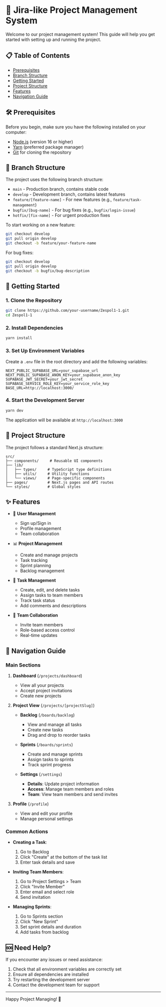 # 🚀 Jira-like Project Management System

Welcome to our project management system! This guide will help you get started with setting up and running the project.

## 📋 Table of Contents
- [Prerequisites](#prerequisites)
- [Branch Structure](#branch-structure)
- [Getting Started](#getting-started)
- [Project Structure](docs/project-structure.md)
- [Features](#features)
- [Navigation Guide](#navigation-guide)

## 🛠 Prerequisites

Before you begin, make sure you have the following installed on your computer:
- [Node.js](https://nodejs.org/) (version 16 or higher)
- [Yarn](https://yarnpkg.com/) (preferred package manager)
- [Git](https://git-scm.com/) for cloning the repository

## 🌳 Branch Structure

The project uses the following branch structure:

- `main` - Production branch, contains stable code
- `develop` - Development branch, contains latest features
- `feature/[feature-name]` - For new features (e.g., `feature/task-management`)
- `bugfix/[bug-name]` - For bug fixes (e.g., `bugfix/login-issue`)
- `hotfix/[fix-name]` - For urgent production fixes

To start working on a new feature:
```bash
git checkout develop
git pull origin develop
git checkout -b feature/your-feature-name
```

For bug fixes:
```bash
git checkout develop
git pull origin develop
git checkout -b bugfix/bug-description
```

## 🚀 Getting Started

### 1. Clone the Repository
```bash
git clone https://github.com/your-username/Zespol1-1.git
cd Zespol1-1
```

### 2. Install Dependencies
```bash
yarn install
```

### 3. Set Up Environment Variables
Create a `.env` file in the root directory and add the following variables:
```env
NEXT_PUBLIC_SUPABASE_URL=your_supabase_url
NEXT_PUBLIC_SUPABASE_ANON_KEY=your_supabase_anon_key
SUPABASE_JWT_SECRET=your_jwt_secret
SUPABASE_SERVICE_ROLE_KEY=your_service_role_key
BASE_URL=http://localhost:3000/
```

### 4. Start the Development Server
```bash
yarn dev
```

The application will be available at `http://localhost:3000`

## 📁 Project Structure

The project follows a standard Next.js structure:
```
src/
├── components/     # Reusable UI components
├── lib/
│   ├── types/     # TypeScript type definitions
│   ├── utils/     # Utility functions
│   └── views/     # Page-specific components
├── pages/         # Next.js pages and API routes
└── styles/        # Global styles
```

## ✨ Features

- 👥 **User Management**
  - Sign up/Sign in
  - Profile management
  - Team collaboration

- 📊 **Project Management**
  - Create and manage projects
  - Task tracking
  - Sprint planning
  - Backlog management

- 🔄 **Task Management**
  - Create, edit, and delete tasks
  - Assign tasks to team members
  - Track task status
  - Add comments and descriptions

- 👥 **Team Collaboration**
  - Invite team members
  - Role-based access control
  - Real-time updates

## 🧭 Navigation Guide

### Main Sections

1. **Dashboard** (`/projects/dashboard`)
   - View all your projects
   - Accept project invitations
   - Create new projects

2. **Project View** (`/projects/[projectSlug]`)
   - **Backlog** (`/boards/backlog`)
     - View and manage all tasks
     - Create new tasks
     - Drag and drop to reorder tasks
   
   - **Sprints** (`/boards/sprints`)
     - Create and manage sprints
     - Assign tasks to sprints
     - Track sprint progress

   - **Settings** (`/settings`)
     - **Details**: Update project information
     - **Access**: Manage team members and roles
     - **Team**: View team members and send invites

3. **Profile** (`/profile`)
   - View and edit your profile
   - Manage personal settings

### Common Actions

- **Creating a Task**:
  1. Go to Backlog
  2. Click "Create" at the bottom of the task list
  3. Enter task details and save

- **Inviting Team Members**:
  1. Go to Project Settings > Team
  2. Click "Invite Member"
  3. Enter email and select role
  4. Send invitation

- **Managing Sprints**:
  1. Go to Sprints section
  2. Click "New Sprint"
  3. Set sprint details and duration
  4. Add tasks from backlog

## 🆘 Need Help?

If you encounter any issues or need assistance:
1. Check that all environment variables are correctly set
2. Ensure all dependencies are installed
3. Try restarting the development server
4. Contact the development team for support

---

Happy Project Managing! 🎉
